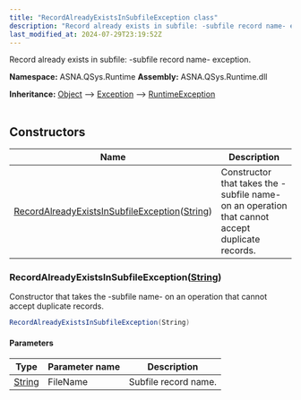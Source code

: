 ```yaml
---
title: "RecordAlreadyExistsInSubfileException class"
description: "Record already exists in subfile: -subfile record name- exception. "
last_modified_at: 2024-07-29T23:19:52Z
---
```


Record already exists in subfile: -subfile record name- exception.

**Namespace:** ASNA.QSys.Runtime
**Assembly:** ASNA.QSys.Runtime.dll

**Inheritance:** [Object](https://docs.microsoft.com/en-us/dotnet/api/system.object) --> [Exception](https://docs.microsoft.com/en-us/dotnet/api/system.exception) --> [RuntimeException](/reference/runtime/qsys-runtime/runtime-exception.html)
<br>
<br>

## Constructors

| Name | Description |
| --- | --- |
| [RecordAlreadyExistsInSubfileException](#recordalreadyexistsinsubfileexceptionstring)([String](https://docs.microsoft.com/en-us/dotnet/api/system.string)) | Constructor that takes the -subfile name- on an operation that cannot accept duplicate records.

### RecordAlreadyExistsInSubfileException([String](https://docs.microsoft.com/en-us/dotnet/api/system.string))

Constructor that takes the -subfile name- on an operation that cannot accept duplicate records.

```cs
RecordAlreadyExistsInSubfileException(String)
```

#### Parameters

| Type | Parameter name | Description
| --- | --- | ---
| [String](https://docs.microsoft.com/en-us/dotnet/api/system.string) | FileName | Subfile record name.
